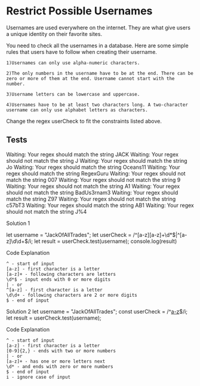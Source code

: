 # Restrict Possible Usernames

Usernames are used everywhere on the internet. They are what give users a unique identity on their favorite sites.

You need to check all the usernames in a database. Here are some simple rules that users have to follow when creating their username.

    1)Usernames can only use alpha-numeric characters.

    2)The only numbers in the username have to be at the end. There can be zero or more of them at the end. Username cannot start with the number.

    3)Username letters can be lowercase and uppercase.

    4)Usernames have to be at least two characters long. A two-character username can only use alphabet letters as characters.

Change the regex userCheck to fit the constraints listed above.

## Tests

Waiting: Your regex should match the string JACK
Waiting: Your regex should not match the string J
Waiting: Your regex should match the string Jo
Waiting: Your regex should match the string Oceans11
Waiting: Your regex should match the string RegexGuru
Waiting: Your regex should not match the string 007
Waiting: Your regex should not match the string 9
Waiting: Your regex should not match the string A1
Waiting: Your regex should not match the string BadUs3rnam3
Waiting: Your regex should match the string Z97
Waiting: Your regex should not match the string c57bT3
Waiting: Your regex should match the string AB1
Waiting: Your regex should not match the string J%4

Solution 1

let username = "JackOfAllTrades";
let userCheck = /^[a-z][a-z]+\d\*$|^[a-z]\d\d+$/i;
let result = userCheck.test(username);
console.log(result)

Code Explanation

    ^ - start of input
    [a-z] - first character is a letter
    [a-z]+ - following characters are letters
    \d*$ - input ends with 0 or more digits
    | - or
    ^[a-z] - first character is a letter
    \d\d+ - following characters are 2 or more digits
    $ - end of input

Solution 2
let username = "JackOfAllTrades";
const userCheck = /^[a-z]([0-9]{2,}|[a-z]+\d*)$/i;
let result = userCheck.test(username);

Code Explanation

    ^ - start of input
    [a-z] - first character is a letter
    [0-9]{2,} - ends with two or more numbers
    | - or
    [a-z]+ - has one or more letters next
    \d* - and ends with zero or more numbers
    $ - end of input
    i - ignore case of input
